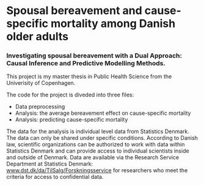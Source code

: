 # Spousal bereavement and cause-specific mortality among Danish older adults
### Investigating spousal bereavement with a Dual Approach: Causal Inference and Predictive Modelling Methods.

This project is my master thesis in Public Health Science from the Univerisity of Copenhagen.

The code for the project is diveded into three files: 
- Data preprocessing
- Analysis: the average bereavement effect on cause-specific mortality
- Analysis: predicting cause-specific mortality

The data for the analysis is individual level data from Statistics Denmark. The data can only be shared under specific conditions. According to Danish law, scientific organizations can be authorized to work with data within Statistics Denmark and can provide access to individual scientists inside and outside of Denmark. Data are available via the Research Service Department at Statistics Denmark: www.dst.dk/da/TilSalg/Forskningsservice for researchers who meet the criteria for access to confidential data.
